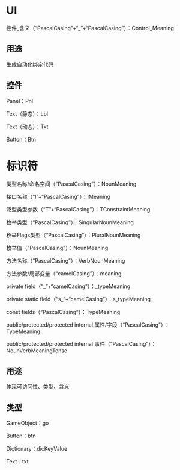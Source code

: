 # UI
控件_含义（“PascalCasing”+“_”+“PascalCasing”）：Control_Meaning
## 用途
生成自动化绑定代码
## 控件
Panel：Pnl

Text（静态）：Lbl

Text（动态）：Txt

Button：Btn
# 标识符
类型名称/命名空间（“PascalCasing”）：NounMeaning

接口名称（“I”+“PascalCasing”）：IMeaning

泛型类型参数（“T”+“PascalCasing”）：TConstraintMeaning

枚举类型（“PascalCasing”）：SingularNounMeaning

枚举Flags类型（“PascalCasing”）：PluralNounMeaning

枚举值（“PascalCasing”）：NounMeaning

方法名称（“PascalCasing”）：VerbNounMeaning

方法参数/局部变量（“camelCasing”）：meaning

private field（“_”+“camelCasing”）：_typeMeaning

private static field（“s_”+“camelCasing”）：s_typeMeaning

const fields（“PascalCasing”）：TypeMeaning

public/protected/protected internal 属性/字段（“PascalCasing”）：TypeMeaning

public/protected/protected internal 事件（“PascalCasing”）：NounVerbMeaningTense
## 用途
体现可访问性、类型、含义
## 类型
GameObject：go

Button：btn

Dictionary：dicKeyValue

Text：txt